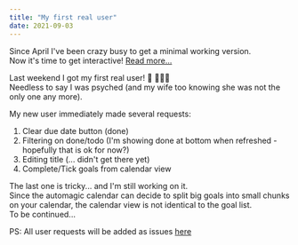 ```yaml
---
title: "My first real user"
date: 2021-09-03
---
```


Since April I've been crazy busy to get a minimal working version.  
Now it's time to get interactive! [Read more...](https://blog.zinzen.me/2021/09/03/My-first-user.html)

Last weekend I got my first real user! 🥳 🎉🎉🎉  
Needless to say I was psyched (and my wife too knowing she was not the only one any more).
  
My new user immediately made several requests:
1. Clear due date button (done)
2. Filtering on done/todo (I'm showing done at bottom when refreshed - hopefully that is ok for now?)
3. Editing title (... didn't get there yet)
4. Complete/Tick goals from calendar view

The last one is tricky... and I'm still working on it.  
Since the automagic calendar can decide to split big goals into small chunks on your calendar, the calendar view is not identical to the goal list.  
To be continued...  
  
PS: All user requests will be added as issues [here](https://github.com/tijlleenders/ZinZen-user-talk/issues?q=is%3Aissue+)
